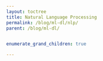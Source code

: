 ```yaml
---
layout: toctree
title: Natural Language Processing
permalink: /blog/ml-dl/nlp/
parent: /blog/ml-dl/


enumerate_grand_children: true

---
```

